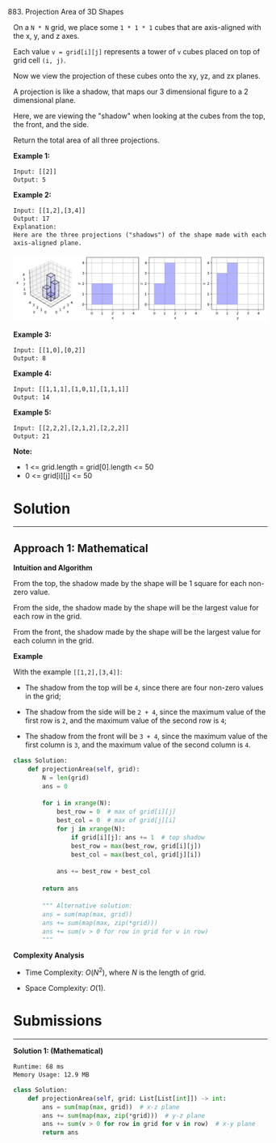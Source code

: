 883. Projection Area of 3D Shapes

On a `N * N` grid, we place some `1 * 1 * 1` cubes that are axis-aligned with the x, y, and z axes.

Each value `v = grid[i][j]` represents a tower of `v` cubes placed on top of grid cell `(i, j)`.

Now we view the projection of these cubes onto the xy, yz, and zx planes.

A projection is like a shadow, that maps our 3 dimensional figure to a 2 dimensional plane. 

Here, we are viewing the "shadow" when looking at the cubes from the top, the front, and the side.

Return the total area of all three projections.

**Example 1:**
```
Input: [[2]]
Output: 5
```

**Example 2:**
```
Input: [[1,2],[3,4]]
Output: 17
Explanation: 
Here are the three projections ("shadows") of the shape made with each axis-aligned plane.
```

![883_shadow.png](img/883_shadow.png)

**Example 3:**
```
Input: [[1,0],[0,2]]
Output: 8
```

**Example 4:**
```
Input: [[1,1,1],[1,0,1],[1,1,1]]
Output: 14
```

**Example 5:**
```
Input: [[2,2,2],[2,1,2],[2,2,2]]
Output: 21
```

**Note:**

* 1 <= grid.length = grid[0].length <= 50
* 0 <= grid[i][j] <= 50

# Solution
---
## Approach 1: Mathematical
**Intuition and Algorithm**

From the top, the shadow made by the shape will be 1 square for each non-zero value.

From the side, the shadow made by the shape will be the largest value for each row in the grid.

From the front, the shadow made by the shape will be the largest value for each column in the grid.

**Example**

With the example `[[1,2],[3,4]]`:

* The shadow from the top will be `4`, since there are four non-zero values in the grid;

* The shadow from the side will be `2 + 4`, since the maximum value of the first row is `2`, and the maximum value of the second row is `4`;

* The shadow from the front will be `3 + 4`, since the maximum value of the first column is `3`, and the maximum value of the second column is `4`.

```python
class Solution:
    def projectionArea(self, grid):
        N = len(grid)
        ans = 0

        for i in xrange(N):
            best_row = 0  # max of grid[i][j]
            best_col = 0  # max of grid[j][i]
            for j in xrange(N):
                if grid[i][j]: ans += 1  # top shadow
                best_row = max(best_row, grid[i][j])
                best_col = max(best_col, grid[j][i])

            ans += best_row + best_col

        return ans

        """ Alternative solution:
        ans = sum(map(max, grid))
        ans += sum(map(max, zip(*grid)))
        ans += sum(v > 0 for row in grid for v in row)
        """
```

**Complexity Analysis**

* Time Complexity: $O(N^2)$, where $N$ is the length of grid.

* Space Complexity: $O(1)$.

# Submissions
---
**Solution 1: (Mathematical)**
```
Runtime: 68 ms
Memory Usage: 12.9 MB
```
```python
class Solution:
    def projectionArea(self, grid: List[List[int]]) -> int:
        ans = sum(map(max, grid))  # x-z plane
        ans += sum(map(max, zip(*grid)))  # y-z plane
        ans += sum(v > 0 for row in grid for v in row)  # x-y plane
        return ans
```